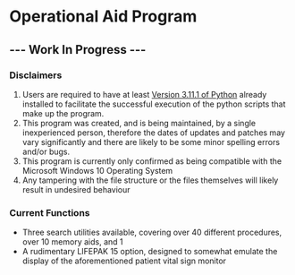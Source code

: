 # Operational Aid Program

## ---  Work In Progress  ---

### Disclaimers
1. Users are required to have at least [Version 3.11.1 of Python](https://www.python.org/ftp/python/3.11.1/python-3.11.1-amd64.exe) already installed to facilitate the successful execution of the python scripts that make up the program.
2. This program was created, and is being maintained, by a single inexperienced person, therefore the dates of updates and patches may vary significantly and there are likely to be some minor spelling errors and/or bugs.
3. This program is currently only confirmed as being compatible with the Microsoft Windows 10 Operating System
4. Any tampering with the file structure or the files themselves will likely result in undesired behaviour

### Current Functions
- Three search utilities available, covering over 40 different procedures, over 10 memory aids, and 1 
- A rudimentary LIFEPAK 15 option, designed to somewhat emulate the display of the aforementioned patient vital sign monitor